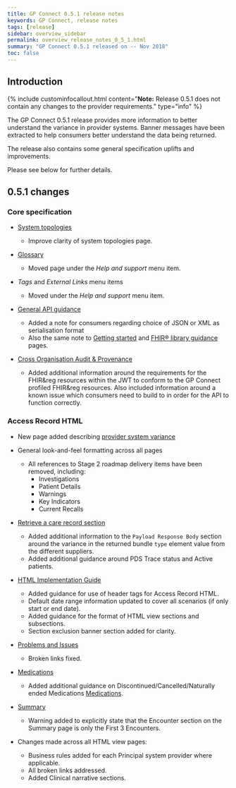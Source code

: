 ```yaml
---
title: GP Connect 0.5.1 release notes
keywords: GP Connect, release notes
tags: [release]
sidebar: overview_sidebar
permalink: overview_release_notes_0_5_1.html
summary: "GP Connect 0.5.1 released on -- Nov 2018"
toc: false
---
```


## Introduction ##

{% include custominfocallout.html content="**Note:** Release 0.5.1 does not contain any changes to the provider requirements." type="info" %}

The GP Connect 0.5.1 release provides more information to better understand the variance in provider systems. Banner messages have been extracted to help consumers better understand the data being returned.

The release also contains some general specification uplifts and improvements.

Please see below for further details.

## 0.5.1 changes ##

### Core specification

- [System topologies](integration_system_topologies.html)
  - Improve clarity of system topologies page.

- [Glossary](overview_glossary.html)
  - Moved page under the *Help and support* menu item.

- *Tags* and *External Links* menu items
  - Moved under the *Help and support* menu item.

- [General API guidance](development_fhir_api_guidance.html#wire-format-representations)
  - Added a note for consumers regarding choice of JSON or XML as serialisation format
  - Also the same note to [Getting started](overview_engage.html) and [FHIR&reg; library guidance](development_fhir_open_source_guidance.html) pages.

- [Cross Organisation Audit & Provenance](integration_cross_organisation_audit_and_provenance.html)
  - Added additional information around the requirements for the FHIR&reg resources within the JWT to conform to the GP Connect profiled FHIR&reg resources. Also included information around a known issue which consumers need to build to in order for the API to function correctly.

  
  
### Access Record HTML

- New page added describing [provider system variance](accessrecord_provider_variance.html)

- General look-and-feel formatting across all pages
  - All references to Stage 2 roadmap delivery items have been removed, including:
    - Investigations
    - Patient Details
    - Warnings
    - Key Indicators
    - Current Recalls

- [Retrieve a care record section](accessrecord_use_case_retrieve_a_care_record_section.html)
  - Added additional information to the `Payload Response Body` section around the variance in the returned bundle `type` element value from the different suppliers.
  - Added additional guidance around PDS Trace status and Active patients.
  
- [HTML Implementation Guide](accessrecord_development_html_implementation_guide.html)
  - Added guidance for use of header tags for Access Record HTML.
  - Default date range information updated to cover all scenarios (if only start or end date).
  - Added guidance for the format of HTML view sections and subsections.
  - Section exclusion banner section added for clarity.

- [Problems and Issues](accessrecord_view_problems.html)
  - Broken links fixed.

- [Medications](accessrecord_view_medications.html)
  - Added additional guidance on Discontinued/Cancelled/Naturally ended Medications [Medications](accessrecord_view_medications.html#discontinuedcancellednaturally-endded-medications).  
  
- [Summary](accessrecord_summary.html)
  - Warning added to explicitly state that the Encounter section on the Summary page is only the First 3 Encounters.
  
- Changes made across all HTML view pages:
  - Business rules added for each Principal system provider where applicable.
  - All broken links addressed.
  - Added Clinical narrative sections.
 
 
